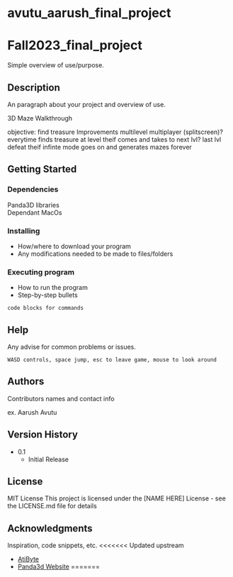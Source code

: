 # avutu_aarush_final_project
# Fall2023_final_project

Simple overview of use/purpose.

## Description

An paragraph about your project and overview of use.

3D Maze Walkthrough

objective: find treasure
Improvements
multilevel
multiplayer (splitscreen)?
everytime finds treasure at level theif comes and takes to next lvl?
last lvl defeat theif
infinte mode goes on and generates mazes forever


## Getting Started

### Dependencies
Panda3D libraries  
Dependant
MacOs

### Installing

* How/where to download your program
* Any modifications needed to be made to files/folders

### Executing program

* How to run the program
* Step-by-step bullets
```
code blocks for commands
```

## Help

Any advise for common problems or issues.
```
WASD controls, space jump, esc to leave game, mouse to look around
```

## Authors

Contributors names and contact info

ex. Aarush Avutu

## Version History

* 0.1
    * Initial Release

## License
MIT License
This project is licensed under the [NAME HERE] License - see the LICENSE.md file for details

## Acknowledgments

Inspiration, code snippets, etc.
<<<<<<< Updated upstream
* [AtiByte](https://www.youtube.com/playlist?list=PL1P11yPQAo7oEAGuPcqMnn9ZWHLWP3-Lc)
* [Panda3d Website](https://docs.panda3d.org/1.10/python/index)
=======

